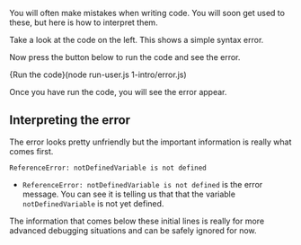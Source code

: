 You will often make mistakes when writing code. You will soon get used to these, but here is how to interpret them.

Take a look at the code on the left. This shows a simple syntax error. 

Now press the button below to run the code and see the error.

{Run the code}(node run-user.js 1-intro/error.js)

Once you have run the code, you will see the error appear.

## Interpreting the error
The error looks pretty unfriendly but the important information is really what comes first.

```
ReferenceError: notDefinedVariable is not defined
```

- `ReferenceError: notDefinedVariable is not defined` is the error message. You can see it is telling us that that the variable `notDefinedVariable` is not yet defined.

The information that comes below these initial lines is really for more advanced debugging situations and can be safely ignored for now.
